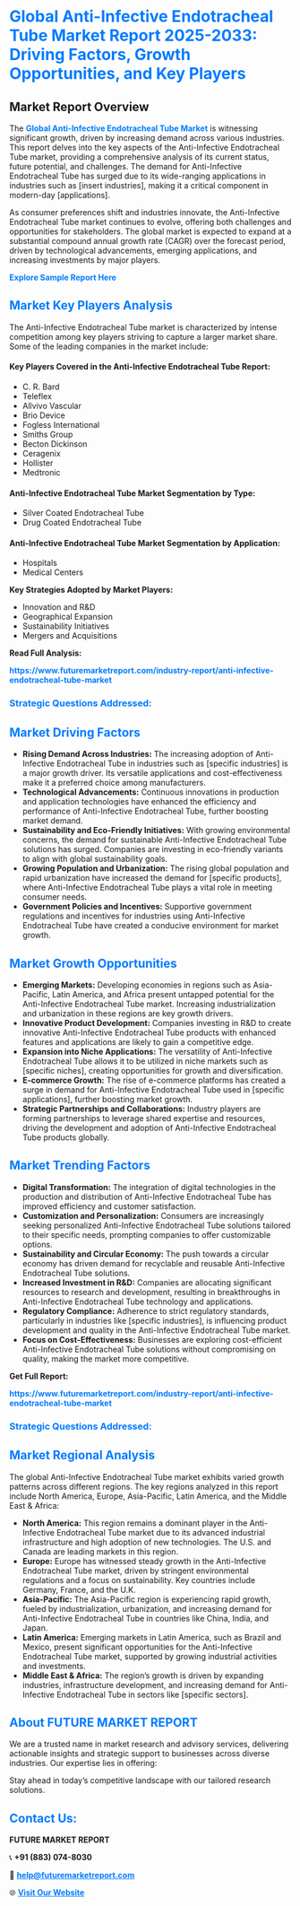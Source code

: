 <h1 style="color: #007BFF;">Global Anti-Infective Endotracheal Tube Market Report 2025-2033: Driving Factors, Growth Opportunities, and Key Players</h1>

<section id="overview">
<h2>Market Report Overview</h2>
<p>The <a href="https://www.futuremarketreport.com/industry-report/anti-infective-endotracheal-tube-market" style="color: #007BFF; text-decoration: none;"><strong>Global Anti-Infective Endotracheal Tube Market</strong></a> is witnessing significant growth, driven by increasing demand across various industries. This report delves into the key aspects of the Anti-Infective Endotracheal Tube market, providing a comprehensive analysis of its current status, future potential, and challenges. The demand for Anti-Infective Endotracheal Tube has surged due to its wide-ranging applications in industries such as [insert industries], making it a critical component in modern-day [applications].</p>
<p>As consumer preferences shift and industries innovate, the Anti-Infective Endotracheal Tube market continues to evolve, offering both challenges and opportunities for stakeholders. The global market is expected to expand at a substantial compound annual growth rate (CAGR) over the forecast period, driven by technological advancements, emerging applications, and increasing investments by major players.</p>
</section>

<section id="overview">
<p><a href="https://www.futuremarketreport.com/request-sample/reportId=103372" style="color: #007BFF; text-decoration: none;"><strong>Explore Sample Report Here</strong></a></p>
</section>

<section id="key-players">
<h2 style="color: #007BFF;">Market Key Players Analysis</h2>
<p>The Anti-Infective Endotracheal Tube market is characterized by intense competition among key players striving to capture a larger market share. Some of the leading companies in the market include:</p>
<h4>Key Players Covered in the Anti-Infective Endotracheal Tube Report:</h4>
<ul><li>C. R. Bard</li><li>Teleflex</li><li>Allvivo Vascular</li><li>Brio Device</li><li>Fogless International</li><li>Smiths Group</li><li>Becton Dickinson</li><li>Ceragenix</li><li>Hollister</li><li>Medtronic</li></ul>
<h4>Anti-Infective Endotracheal Tube Market Segmentation by Type:</h4>
<ul><li>Silver Coated Endotracheal Tube</li><li>Drug Coated Endotracheal Tube</li></ul>

<h4>Anti-Infective Endotracheal Tube Market Segmentation by Application:</h4>
<ul><li>Hospitals</li><li>Medical Centers</li></ul>
<p><strong>Key Strategies Adopted by Market Players:</strong></p>
<ul>
<li>Innovation and R&D</li>
<li>Geographical Expansion</li>
<li>Sustainability Initiatives</li>
<li>Mergers and Acquisitions</li>
</ul>
</section>

<section>
<p><strong>Read Full Analysis: </strong></p><a href="https://www.futuremarketreport.com/industry-report/anti-infective-endotracheal-tube-market" style="color: #007BFF; text-decoration: none;"><strong>https://www.futuremarketreport.com/industry-report/anti-infective-endotracheal-tube-market</strong></a>
<h3 style="color: #007BFF;">Strategic Questions Addressed:</h3>
</section>

<section id="driving-factors">
<h2 style="color: #007BFF;">Market Driving Factors</h2>
<ul>
<li><strong>Rising Demand Across Industries:</strong> The increasing adoption of Anti-Infective Endotracheal Tube in industries such as [specific industries] is a major growth driver. Its versatile applications and cost-effectiveness make it a preferred choice among manufacturers.</li>
<li><strong>Technological Advancements:</strong> Continuous innovations in production and application technologies have enhanced the efficiency and performance of Anti-Infective Endotracheal Tube, further boosting market demand.</li>
<li><strong>Sustainability and Eco-Friendly Initiatives:</strong> With growing environmental concerns, the demand for sustainable Anti-Infective Endotracheal Tube solutions has surged. Companies are investing in eco-friendly variants to align with global sustainability goals.</li>
<li><strong>Growing Population and Urbanization:</strong> The rising global population and rapid urbanization have increased the demand for [specific products], where Anti-Infective Endotracheal Tube plays a vital role in meeting consumer needs.</li>
<li><strong>Government Policies and Incentives:</strong> Supportive government regulations and incentives for industries using Anti-Infective Endotracheal Tube have created a conducive environment for market growth.</li>
</ul>
</section>

<section id="growth-opportunities">
<h2 style="color: #007BFF;">Market Growth Opportunities</h2>
<ul>
<li><strong>Emerging Markets:</strong> Developing economies in regions such as Asia-Pacific, Latin America, and Africa present untapped potential for the Anti-Infective Endotracheal Tube market. Increasing industrialization and urbanization in these regions are key growth drivers.</li>
<li><strong>Innovative Product Development:</strong> Companies investing in R&D to create innovative Anti-Infective Endotracheal Tube products with enhanced features and applications are likely to gain a competitive edge.</li>
<li><strong>Expansion into Niche Applications:</strong> The versatility of Anti-Infective Endotracheal Tube allows it to be utilized in niche markets such as [specific niches], creating opportunities for growth and diversification.</li>
<li><strong>E-commerce Growth:</strong> The rise of e-commerce platforms has created a surge in demand for Anti-Infective Endotracheal Tube used in [specific applications], further boosting market growth.</li>
<li><strong>Strategic Partnerships and Collaborations:</strong> Industry players are forming partnerships to leverage shared expertise and resources, driving the development and adoption of Anti-Infective Endotracheal Tube products globally.</li>
</ul>
</section>

<section id="trending-factors">
<h2 style="color: #007BFF;">Market Trending Factors</h2>
<ul>
<li><strong>Digital Transformation:</strong> The integration of digital technologies in the production and distribution of Anti-Infective Endotracheal Tube has improved efficiency and customer satisfaction.</li>
<li><strong>Customization and Personalization:</strong> Consumers are increasingly seeking personalized Anti-Infective Endotracheal Tube solutions tailored to their specific needs, prompting companies to offer customizable options.</li>
<li><strong>Sustainability and Circular Economy:</strong> The push towards a circular economy has driven demand for recyclable and reusable Anti-Infective Endotracheal Tube solutions.</li>
<li><strong>Increased Investment in R&D:</strong> Companies are allocating significant resources to research and development, resulting in breakthroughs in Anti-Infective Endotracheal Tube technology and applications.</li>
<li><strong>Regulatory Compliance:</strong> Adherence to strict regulatory standards, particularly in industries like [specific industries], is influencing product development and quality in the Anti-Infective Endotracheal Tube market.</li>
<li><strong>Focus on Cost-Effectiveness:</strong> Businesses are exploring cost-efficient Anti-Infective Endotracheal Tube solutions without compromising on quality, making the market more competitive.</li>
</ul>
</section>

<section>
<p><strong>Get Full Report: </strong></p><a href="https://www.futuremarketreport.com/industry-report/anti-infective-endotracheal-tube-market" style="color: #007BFF; text-decoration: none;"><strong>https://www.futuremarketreport.com/industry-report/anti-infective-endotracheal-tube-market</strong></a>
<h3 style="color: #007BFF;">Strategic Questions Addressed:</h3>
</section>


<section id="regional-analysis">
<h2 style="color: #007BFF;">Market Regional Analysis</h2>
<p>The global Anti-Infective Endotracheal Tube market exhibits varied growth patterns across different regions. The key regions analyzed in this report include North America, Europe, Asia-Pacific, Latin America, and the Middle East & Africa:</p>
<ul>
<li><strong>North America:</strong> This region remains a dominant player in the Anti-Infective Endotracheal Tube market due to its advanced industrial infrastructure and high adoption of new technologies. The U.S. and Canada are leading markets in this region.</li>
<li><strong>Europe:</strong> Europe has witnessed steady growth in the Anti-Infective Endotracheal Tube market, driven by stringent environmental regulations and a focus on sustainability. Key countries include Germany, France, and the U.K.</li>
<li><strong>Asia-Pacific:</strong> The Asia-Pacific region is experiencing rapid growth, fueled by industrialization, urbanization, and increasing demand for Anti-Infective Endotracheal Tube in countries like China, India, and Japan.</li>
<li><strong>Latin America:</strong> Emerging markets in Latin America, such as Brazil and Mexico, present significant opportunities for the Anti-Infective Endotracheal Tube market, supported by growing industrial activities and investments.</li>
<li><strong>Middle East & Africa:</strong> The region’s growth is driven by expanding industries, infrastructure development, and increasing demand for Anti-Infective Endotracheal Tube in sectors like [specific sectors].</li>
</ul>
</section>

<footer>
<h2 style="color: #007BFF;">About FUTURE MARKET REPORT</h2>
<p>We are a trusted name in market research and advisory services, delivering actionable insights and strategic support to businesses across diverse industries. Our expertise lies in offering:</p>

<p>Stay ahead in today’s competitive landscape with our tailored research solutions.</p>

<h2 style="color: #007BFF;">Contact Us:</h2>
<p><strong>FUTURE MARKET REPORT</strong></p>
<p>📞 <strong>+91 (883) 074-8030</strong></p>
<p>📧 <strong><a href="mailto:help@futuremarketreport.com" style="color: #007BFF;">help@futuremarketreport.com</a></strong></p>
<p>🌐 <strong><a href="https://www.futuremarketreport.com/" style="color: #007BFF;">Visit Our Website</a></strong></p>
</footer>